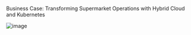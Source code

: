 
Business Case: Transforming Supermarket Operations with Hybrid Cloud and Kubernetes

![image](https://github.com/user-attachments/assets/6faf9296-771b-44c4-899f-17b1d924d2e7)
